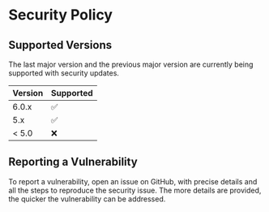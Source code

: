 # Security Policy

## Supported Versions

The last major version and the previous major version are currently being supported with security updates.

| Version | Supported          |
| ------- | ------------------ |
| 6.0.x   | :white_check_mark: |
| 5.x     | :white_check_mark: |
| < 5.0   | :x:                |

## Reporting a Vulnerability

To report a vulnerability, open an issue on GitHub, with precise details and all the steps to reproduce the security issue.
The more details are provided, the quicker the vulnerability can be addressed.
